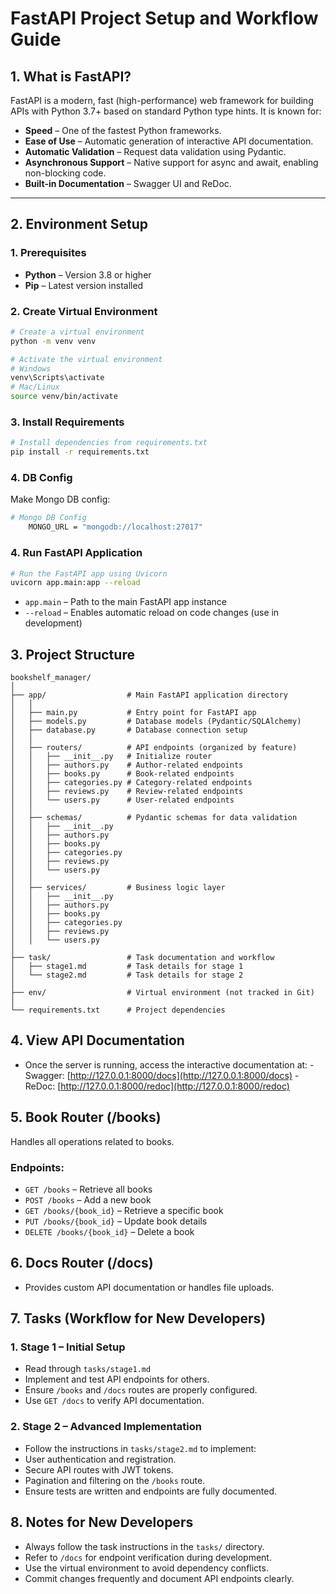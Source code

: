 # FastAPI Project Setup and Workflow Guide

## 1. What is FastAPI?
FastAPI is a modern, fast (high-performance) web framework for building APIs with Python 3.7+ based on standard Python type hints. It is known for:
- **Speed** – One of the fastest Python frameworks.
- **Ease of Use** – Automatic generation of interactive API documentation.
- **Automatic Validation** – Request data validation using Pydantic.
- **Asynchronous Support** – Native support for async and await, enabling non-blocking code.
- **Built-in Documentation** – Swagger UI and ReDoc.

---

## 2. Environment Setup

### 1. Prerequisites
- **Python** – Version 3.8 or higher
- **Pip** – Latest version installed

### 2. Create Virtual Environment
```bash
# Create a virtual environment
python -m venv venv

# Activate the virtual environment
# Windows
venv\Scripts\activate
# Mac/Linux
source venv/bin/activate
```

### 3. Install Requirements
```bash
# Install dependencies from requirements.txt
pip install -r requirements.txt
```

### 4. DB Config
Make Mongo DB config:
```bash
# Mongo DB Config
	MONGO_URL = "mongodb://localhost:27017"
```

### 4. Run FastAPI Application
```bash
# Run the FastAPI app using Uvicorn
uvicorn app.main:app --reload
```
- `app.main` – Path to the main FastAPI app instance
- `--reload` – Enables automatic reload on code changes (use in development)

## 3. Project Structure

```
bookshelf_manager/
│
├── app/                  # Main FastAPI application directory
│   │
│   ├── main.py           # Entry point for FastAPI app
│   ├── models.py         # Database models (Pydantic/SQLAlchemy)
│   ├── database.py       # Database connection setup
│   │
│   ├── routers/          # API endpoints (organized by feature)
│   │   ├── __init__.py   # Initialize router
│   │   ├── authors.py    # Author-related endpoints
│   │   ├── books.py      # Book-related endpoints
│   │   ├── categories.py # Category-related endpoints
│   │   ├── reviews.py    # Review-related endpoints
│   │   └── users.py      # User-related endpoints
│   │
│   ├── schemas/          # Pydantic schemas for data validation
│   │   ├── __init__.py
│   │   ├── authors.py
│   │   ├── books.py
│   │   ├── categories.py
│   │   ├── reviews.py
│   │   └── users.py
│   │
│   ├── services/         # Business logic layer
│   │   ├── __init__.py
│   │   ├── authors.py
│   │   ├── books.py
│   │   ├── categories.py
│   │   ├── reviews.py
│   │   └── users.py
│
├── task/                 # Task documentation and workflow
│   ├── stage1.md         # Task details for stage 1
│   └── stage2.md         # Task details for stage 2
│
├── env/                  # Virtual environment (not tracked in Git)
│
└── requirements.txt      # Project dependencies
```

## 4. View API Documentation
- Once the server is running, access the interactive documentation at:
		- Swagger: [http://127.0.0.1:8000/docs](http://127.0.0.1:8000/docs)
		- ReDoc: [http://127.0.0.1:8000/redoc](http://127.0.0.1:8000/redoc)

## 5. Book Router (/books)

Handles all operations related to books.

### Endpoints:
- `GET /books` – Retrieve all books
- `POST /books` – Add a new book
- `GET /books/{book_id}` – Retrieve a specific book
- `PUT /books/{book_id}` – Update book details
- `DELETE /books/{book_id}` – Delete a book

## 6. Docs Router (/docs)
- Provides custom API documentation or handles file uploads.

## 7. Tasks (Workflow for New Developers)

### 1. Stage 1 – Initial Setup
- Read through `tasks/stage1.md`
- Implement and test API endpoints for others.
- Ensure `/books` and `/docs` routes are properly configured.
- Use `GET /docs` to verify API documentation.

### 2. Stage 2 – Advanced Implementation
- Follow the instructions in `tasks/stage2.md` to implement:
- User authentication and registration.
- Secure API routes with JWT tokens.
- Pagination and filtering on the `/books` route.
- Ensure tests are written and endpoints are fully documented.

## 8. Notes for New Developers
- Always follow the task instructions in the `tasks/` directory.
- Refer to `/docs` for endpoint verification during development.
- Use the virtual environment to avoid dependency conflicts.
- Commit changes frequently and document API endpoints clearly.

